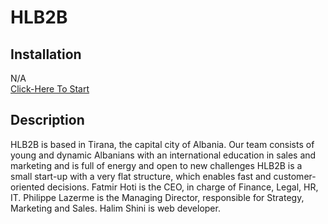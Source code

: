# HLB2B

## Installation
N/A<br>
[Click-Here To Start](https://hlb2b.net/)
## Description
HLB2B is based in Tirana, the capital city of Albania. Our team consists of young and dynamic Albanians with an international education in sales and marketing and is full of energy and open to new challenges HLB2B is a small start-up with a very flat structure, which enables fast and customer-oriented decisions. Fatmir Hoti is the CEO, in charge of Finance, Legal, HR, IT. Philippe Lazerme is the Managing Director, responsible for Strategy, Marketing and Sales. Halim Shini is web developer.
